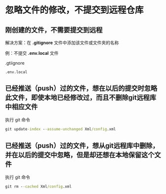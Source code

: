 # 忽略文件的修改，不提交到远程仓库

## 刚创建的文件，不需要提交到远程

解决方案：在 **.gitignore** 文件中添加该文件或文件夹的名称

例：不提交 **.env.local** 文件

.gtiignore
```
.env.local
```

## 已经推送（push）过的文件，想在以后的提交时忽略此文件，即使本地已经修改过，而且不删除git远程库中相应文件

执行 git 命令
```cmd
git update-index --assume-unchanged Xml/config.xml  
```

## 已经推送（push）过的文件，想从git远程库中删除，并在以后的提交中忽略，但是却还想在本地保留这个文件

执行 git 命令
```cmd
git rm --cached Xml/config.xml 
```